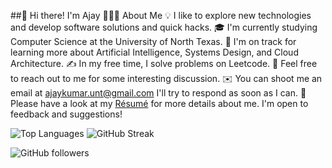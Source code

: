 ##👋 Hi there! I'm Ajay
👨🏻‍💻  About Me
💡  I like to explore new technologies and develop software solutions and quick hacks.
🎓  I'm currently studying Computer Science at the University of North Texas.
🌱  I'm on track for learning more about Artificial Intelligence, Systems Design, and Cloud Architecture.
✍️  In my free time, I solve problems on Leetcode.
💬  Feel free to reach out to me for some interesting discussion.
✉️  You can shoot me an email at ajaykumar.unt@gmail.com  I'll try to respond as soon as I can.
📄  Please have a look at my [Résumé](Ajay_Resume.pdf) for more details about me. I'm open to feedback and suggestions!
<!--
**Ajaykumarunt/Ajaykumarunt** is a ✨ _special_ ✨ repository because its `README.md` (this file) appears on your GitHub profile.

Here are some ideas to get you started:

- 🔭 I’m currently working on ...
- 🌱 I’m currently learning ...
- 👯 I’m looking to collaborate on ...
- 🤔 I’m looking for help with ...
- 💬 Ask me about ...
- 📫 How to reach me: ...
- 😄 Pronouns: ...
- ⚡ Fun fact: ...
-->
<!--![Your GitHub Stats](https://github-readme-stats.vercel.app/api?username=YourUsername&show_icons=true&theme=radical)
![Profile Views](https://visitor-badge.glitch.me/badge?page_id=YourUsername.YourRepositoryName)
-->
![Top Languages](https://github-readme-stats.vercel.app/api/top-langs/?username=YourUsername&layout=compact&theme=radical)
![GitHub Streak](https://github-readme-streak-stats.herokuapp.com/?user=YourUsername&theme=radical)


![GitHub followers](https://img.shields.io/github/followers/YourUsername?label=Followers&style=social)



